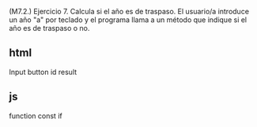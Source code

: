 (M7.2.) Ejercicio 7. Calcula si el año es de traspaso.
El usuario/a introduce un año "a" por teclado
y el programa llama a un método que indique si el año es de traspaso o no.

## html

Input
button
id result

## js
 
 function
 const
 if